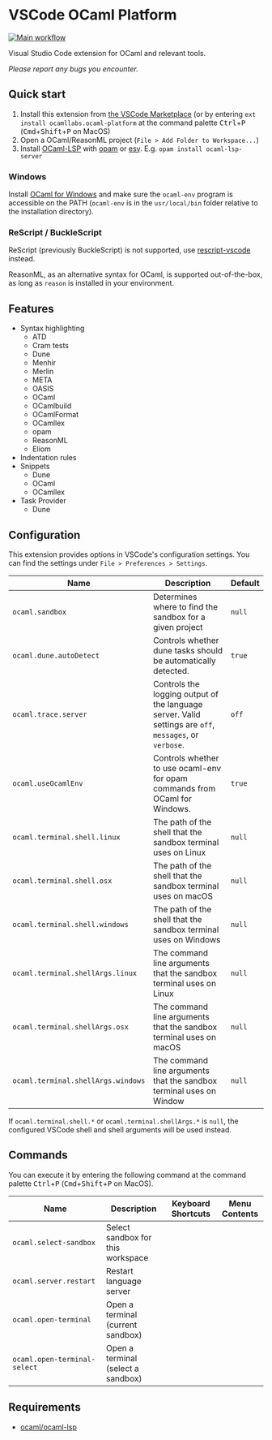 # VSCode OCaml Platform

[![Main workflow](https://img.shields.io/github/workflow/status/ocamllabs/vscode-ocaml-platform/Main%20workflow?branch=master)](https://github.com/ocamllabs/vscode-ocaml-platform/actions?query=workflow%3A%22Main+workflow%22+branch%3Amaster)

Visual Studio Code extension for OCaml and relevant tools.

_Please report any bugs you encounter._

## Quick start

1. Install this extension from
   [the VSCode Marketplace](https://marketplace.visualstudio.com/items?itemName=ocamllabs.ocaml-platform)
   (or by entering `ext install ocamllabs.ocaml-platform` at the command palette
   <kbd>Ctrl</kbd>+<kbd>P</kbd> (<kbd>Cmd</kbd>+<kbd>Shift</kbd>+<kbd>P</kbd> on
   MacOS)
2. Open a OCaml/ReasonML project (`File > Add Folder to Workspace...`)
3. Install [OCaml-LSP](https://github.com/ocaml/ocaml-lsp) with
   [opam](https://github.com/ocaml/opam) or [esy](https://github.com/esy/esy).
   E.g. `opam install ocaml-lsp-server`

### Windows

Install [OCaml for Windows](https://fdopen.github.io/opam-repository-mingw/) and
make sure the `ocaml-env` program is accessible on the PATH (`ocaml-env` is in
the `usr/local/bin` folder relative to the installation directory).

### ReScript / BuckleScript

ReScript (previously BuckleScript) is not supported, use [rescript-vscode](https://github.com/rescript-lang/rescript-vscode) instead.

ReasonML, as an alternative syntax for OCaml, is supported out-of-the-box, as long as `reason` is installed in your environment.

## Features

- Syntax highlighting
  - ATD
  - Cram tests
  - Dune
  - Menhir
  - Merlin
  - META
  - OASIS
  - OCaml
  - OCamlbuild
  - OCamlFormat
  - OCamllex
  - opam
  - ReasonML
  - Eliom
- Indentation rules
- Snippets
  - Dune
  - OCaml
  - OCamllex
- Task Provider
  - Dune

## Configuration

This extension provides options in VSCode's configuration settings. You can find
the settings under `File > Preferences > Settings`.

| Name                               | Description                                                                                             | Default |
| ---------------------------------- | ------------------------------------------------------------------------------------------------------- | ------- |
| `ocaml.sandbox`                    | Determines where to find the sandbox for a given project                                                | `null`  |
| `ocaml.dune.autoDetect`            | Controls whether dune tasks should be automatically detected.                                           | `true`  |
| `ocaml.trace.server`               | Controls the logging output of the language server. Valid settings are `off`, `messages`, or `verbose`. | `off`   |
| `ocaml.useOcamlEnv`                | Controls whether to use ocaml-env for opam commands from OCaml for Windows.                             | `true`  |
| `ocaml.terminal.shell.linux`       | The path of the shell that the sandbox terminal uses on Linux                                           | `null`  |
| `ocaml.terminal.shell.osx`         | The path of the shell that the sandbox terminal uses on macOS                                           | `null`  |
| `ocaml.terminal.shell.windows`     | The path of the shell that the sandbox terminal uses on Windows                                         | `null`  |
| `ocaml.terminal.shellArgs.linux`   | The command line arguments that the sandbox terminal uses on Linux                                      | `null`  |
| `ocaml.terminal.shellArgs.osx`     | The command line arguments that the sandbox terminal uses on macOS                                      | `null`  |
| `ocaml.terminal.shellArgs.windows` | The command line arguments that the sandbox terminal uses on Window                                     | `null`  |

If `ocaml.terminal.shell.*` or `ocaml.terminal.shellArgs.*` is `null`, the
configured VSCode shell and shell arguments will be used instead.

## Commands

You can execute it by entering the following command at the command palette
<kbd>Ctrl</kbd>+<kbd>P</kbd> (<kbd>Cmd</kbd>+<kbd>Shift</kbd>+<kbd>P</kbd> on
MacOS).

| Name                         | Description                        | Keyboard Shortcuts | Menu Contents |
| ---------------------------- | ---------------------------------- | ------------------ | ------------- |
| `ocaml.select-sandbox`       | Select sandbox for this workspace  |                    |               |
| `ocaml.server.restart`       | Restart language server            |                    |               |
| `ocaml.open-terminal`        | Open a terminal (current sandbox)  |                    |               |
| `ocaml.open-terminal-select` | Open a terminal (select a sandbox) |                    |               |

## Requirements

- [ocaml/ocaml-lsp](https://github.com/ocaml/ocaml-lsp)
